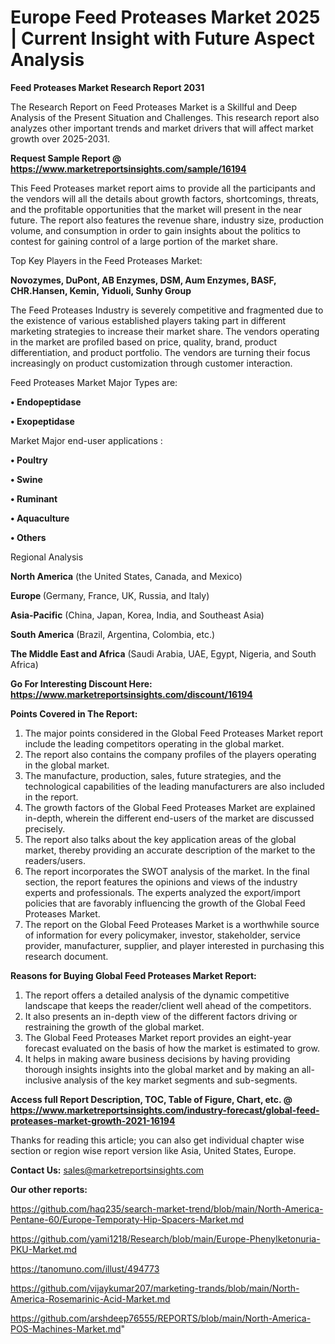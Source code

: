  # Europe Feed Proteases Market 2025 | Current Insight with Future Aspect Analysis

<strong>Feed Proteases Market Research Report 2031</strong>

The Research Report on Feed Proteases Market is a Skillful and Deep Analysis of the Present Situation and Challenges. This research report also analyzes other important trends and market drivers that will affect market growth over 2025-2031.

<strong>Request Sample Report @ <a href=https://www.marketreportsinsights.com/sample/16194>https://www.marketreportsinsights.com/sample/16194</a></strong>

This Feed Proteases market report aims to provide all the participants and the vendors will all the details about growth factors, shortcomings, threats, and the profitable opportunities that the market will present in the near future. The report also features the revenue share, industry size, production volume, and consumption in order to gain insights about the politics to contest for gaining control of a large portion of the market share.

Top Key Players in the Feed Proteases Market:

<strong>Novozymes, DuPont, AB Enzymes, DSM, Aum Enzymes, BASF, CHR.Hansen, Kemin, Yiduoli, Sunhy Group</strong>

The Feed Proteases Industry is severely competitive and fragmented due to the existence of various established players taking part in different marketing strategies to increase their market share. The vendors operating in the market are profiled based on price, quality, brand, product differentiation, and product portfolio. The vendors are turning their focus increasingly on product customization through customer interaction.

Feed Proteases Market Major Types are:

<strong>• Endopeptidase

• Exopeptidase</strong>

Market Major end-user applications :

<strong>• Poultry

• Swine

• Ruminant

• Aquaculture

• Others</strong>

Regional Analysis

</u><strong><b>North America</b></strong> (the United States, Canada, and Mexico)

<strong><b>Europe </b></strong>(Germany, France, UK, Russia, and Italy)

<strong><b>Asia-Pacific</b></strong> (China, Japan, Korea, India, and Southeast Asia)

<strong><b>South America</b></strong> (Brazil, Argentina, Colombia, etc.)

<strong><b>The Middle East and Africa</b></strong> (Saudi Arabia, UAE, Egypt, Nigeria, and South Africa)

<strong>Go For Interesting Discount Here: <a href=https://www.marketreportsinsights.com/discount/16194>https://www.marketreportsinsights.com/discount/16194</a></strong>

<strong>Points Covered in The Report:</strong>
<ol>
  <li>The major points considered in the Global Feed Proteases Market report include the leading competitors operating in the global market.</li>
  <li>The report also contains the company profiles of the players operating in the global market.</li>
  <li>The manufacture, production, sales, future strategies, and the technological capabilities of the leading manufacturers are also included in the report.</li>
  <li>The growth factors of the Global Feed Proteases Market are explained in-depth, wherein the different end-users of the market are discussed precisely.</li>
  <li>The report also talks about the key application areas of the global market, thereby providing an accurate description of the market to the readers/users.</li>
  <li>The report incorporates the SWOT analysis of the market. In the final section, the report features the opinions and views of the industry experts and professionals. The experts analyzed the export/import policies that are favorably influencing the growth of the Global Feed Proteases Market.</li>
  <li>The report on the Global Feed Proteases Market is a worthwhile source of information for every policymaker, investor, stakeholder, service provider, manufacturer, supplier, and player interested in purchasing this research document.</li>
</ol>
<strong>Reasons for Buying Global Feed Proteases Market Report:</strong>

<ol>
  <li>The report offers a detailed analysis of the dynamic competitive landscape that keeps the reader/client well ahead of the competitors.</li>
  <li>It also presents an in-depth view of the different factors driving or restraining the growth of the global market.</li>
  <li>The Global Feed Proteases Market report provides an eight-year forecast evaluated on the basis of how the market is estimated to grow.</li>
  <li>It helps in making aware business decisions by having providing thorough insights insights into the global market and by making an all-inclusive analysis of the key market segments and sub-segments.</li>
</ol>
<strong>Access full Report Description, TOC, Table of Figure, Chart, etc. @ <a href=https://www.marketreportsinsights.com/industry-forecast/global-feed-proteases-market-growth-2021-16194>https://www.marketreportsinsights.com/industry-forecast/global-feed-proteases-market-growth-2021-16194</a></strong>


Thanks for reading this article; you can also get individual chapter wise section or region wise report version like Asia, United States, Europe.

<strong>Contact Us:</strong>
sales@marketreportsinsights.com

<strong>Our other reports:</strong>

<a href=https://github.com/haq235/search-market-trend/blob/main/North-America-Pentane-60/Europe-Temporaty-Hip-Spacers-Market.md>https://github.com/haq235/search-market-trend/blob/main/North-America-Pentane-60/Europe-Temporaty-Hip-Spacers-Market.md</a>

<a href=https://github.com/yami1218/Research/blob/main/Europe-Phenylketonuria-PKU-Market.md>https://github.com/yami1218/Research/blob/main/Europe-Phenylketonuria-PKU-Market.md</a>

<a href=https://tanomuno.com/illust/494773>https://tanomuno.com/illust/494773</a>

<a href=https://github.com/vijaykumar207/marketing-trands/blob/main/North-America-Rosemarinic-Acid-Market.md>https://github.com/vijaykumar207/marketing-trands/blob/main/North-America-Rosemarinic-Acid-Market.md</a>

<a href=https://github.com/arshdeep76555/REPORTS/blob/main/North-America-POS-Machines-Market.md>https://github.com/arshdeep76555/REPORTS/blob/main/North-America-POS-Machines-Market.md</a>"
